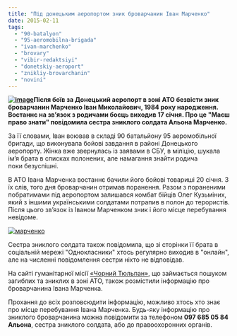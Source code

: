 ```yaml
---
title: "Під донецьким аеропортом зник броварчанин Іван Марченко"
date: 2015-02-11
tags: 
  - "90-batalyon"
  - "95-aeromobilna-brigada"
  - "ivan-marchenko"
  - "brovary"
  - "vibir-redaktsiyi"
  - "donetskiy-aeroport"
  - "znikliy-brovarchanin"
  - "novini"
---
```


**[![image](https://mpz.brovary.org/wp-content/uploads/2015/02/image.jpeg)](https://mpz.brovary.org/wp-content/uploads/2015/02/image.jpeg)Після боїв за Донецький аеропорт в зоні АТО безвісти зник броварчанин Марченко Іван Миколайович, 1984 року народження. Востаннє на зв’язок з родичами боєць виходив 17 січня. Про це "Маєш право знати" повідомила сестра зниклого солдата Альона Марченко.**

За її словами, Іван воював в складі 90 батальйону 95 аеромобільної бригади, що виконувала бойові завдання в районі Донецького аеропорту. Жінка вже звернулась із заявами в СБУ, в міліцію, шукала ім’я брата в списках полонених, але намагання знайти родича поки безуспішні.

В АТО Івана Марченка востаннє бачили його бойові товариші 20 січня. З їх слів, того дня броварчанин отримав поранення. Разом з пораненими побратимами під аеропортом залишався комбат бійців Олег Кузьміних, який з іншими українськими солдатами потрапив в полон до терористів. Після цього зв’язок із Іваном Марченком зник і його місце перебування невідоме.

[![марченко](https://mpz.brovary.org/wp-content/uploads/2015/02/marchenko.jpg)](https://mpz.brovary.org/wp-content/uploads/2015/02/marchenko.jpg)

Сестра зниклого солдата також повідомила, що зі сторінки її брата в соціальній мережі "Однокласники" хтось регулярно виходив в "онлайн", але на численні повідомлення сестри ніхто не відповідав.

На сайті гуманітарної місії [«Чорний Тюльпан»](http://naidy.org.ua/?p=2499), що займається пошуком загиблих та зниклих в зоні АТО, також розмістили інформацію про броварчанина Івана Марченка.

Прохання до всіх розповсюдити інформацію, можливо хтось хто знає про місце перебування Івана Марченка. Будь-яку інформацію про зниклого броварчанина можна повідомити за телефоном **097 685 05 84 Альона**, сестра зниклого солдата, або до правоохоронних органів.
